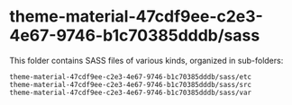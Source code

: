 # theme-material-47cdf9ee-c2e3-4e67-9746-b1c70385dddb/sass

This folder contains SASS files of various kinds, organized in sub-folders:

    theme-material-47cdf9ee-c2e3-4e67-9746-b1c70385dddb/sass/etc
    theme-material-47cdf9ee-c2e3-4e67-9746-b1c70385dddb/sass/src
    theme-material-47cdf9ee-c2e3-4e67-9746-b1c70385dddb/sass/var
